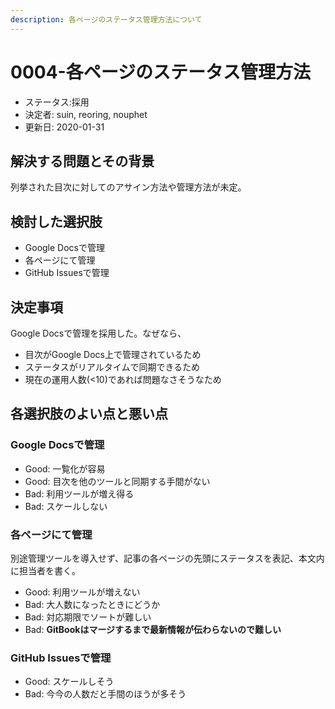 ```yaml
---
description: 各ページのステータス管理方法について
---
```


# 0004-各ページのステータス管理方法

- ステータス:採用
- 決定者: suin, reoring, nouphet
- 更新日: 2020-01-31

## 解決する問題とその背景

列挙された目次に対してのアサイン方法や管理方法が未定。

## 検討した選択肢

- Google Docsで管理
- 各ページにて管理
- GitHub Issuesで管理

## 決定事項

Google Docsで管理を採用した。なぜなら、

- 目次がGoogle Docs上で管理されているため
- ステータスがリアルタイムで同期できるため
- 現在の運用人数(<10)であれば問題なさそうなため

## 各選択肢のよい点と悪い点

### Google Docsで管理

- Good: 一覧化が容易
- Good: 目次を他のツールと同期する手間がない
- Bad: 利用ツールが増え得る
- Bad: スケールしない

### 各ページにて管理

別途管理ツールを導入せず、記事の各ページの先頭にステータスを表記、本文内に担当者を書く。

- Good: 利用ツールが増えない
- Bad: 大人数になったときにどうか
- Bad: 対応期限でソートが難しい
- Bad: **GitBookはマージするまで最新情報が伝わらないので難しい**

### GitHub Issuesで管理

- Good: スケールしそう
- Bad: 今今の人数だと手間のほうが多そう
